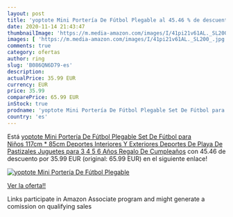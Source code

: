```yaml
---
layout: post
title: 'yoptote Mini Portería De Fútbol Plegable al 45.46 % de descuento'
date: 2020-11-14 21:43:47
thumbnailImage: 'https://m.media-amazon.com/images/I/41pi21v61AL._SL200_.jpg'
images: [ 'https://m.media-amazon.com/images/I/41pi21v61AL._SL200_.jpg' ]
comments: true
category: ofertas
author: ring
slug: 'B086QN6D79-es'
description:
actualPrice: 35.99 EUR
currency: EUR
price: 35.99
comparePrice: 65.99 EUR
inStock: true
prodname: 'yoptote Mini Portería De Fútbol Plegable Set De Fútbol para Niños 117cm * 85cm Deportes Interiores Y Exteriores Deportes De Playa De Pastizales Juguetes para 3 4 5 6 Años Regalo De Cumpleaños'
country: 'es'
---
```


Está [yoptote Mini Portería De Fútbol Plegable Set De Fútbol para Niños 117cm * 85cm Deportes Interiores Y Exteriores Deportes De Playa De Pastizales Juguetes para 3 4 5 6 Años Regalo De Cumpleaños](https://www.amazon.es/dp/B086QN6D79/?tag=tolees-21) con 45.46 de descuento por 35.99 EUR (original: 65.99 EUR) en el siguiente enlace!

[![yoptote Mini Portería De Fútbol Plegable](https://m.media-amazon.com/images/I/41pi21v61AL._SL200_.jpg)](https://www.amazon.es/dp/B086QN6D79/?tag=tolees-21)

[Ver la oferta!!](https://www.amazon.es/dp/B086QN6D79/?tag=tolees-21)

Links participate in Amazon Associate program and might generate a comission on qualifying sales


